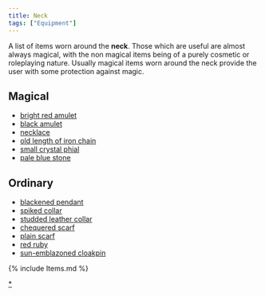 ```yaml
---
title: Neck
tags: ["Equipment"]
---
```

A list of items worn around the **neck**. Those which are useful are
almost always magical, with the non magical items being of a purely
cosmetic or roleplaying nature. Usually magical items worn around the
neck provide the user with some protection against magic.

## Magical

- [bright red amulet](bright_red_amulet "wikilink")
- [black amulet](black_amulet "wikilink")
- [necklace](necklace "wikilink")
- [old length of iron chain](old_length_of_iron_chain "wikilink")
- [small crystal phial](small_crystal_phial "wikilink")
- [pale blue stone](pale_blue_stone "wikilink")

## Ordinary

- [blackened pendant](blackened_pendant "wikilink")
- [spiked collar](spiked_collar "wikilink")
- [studded leather collar](studded_leather_collar "wikilink")
- [chequered scarf](chequered_scarf "wikilink")
- [plain scarf](plain_scarf "wikilink")
- [red ruby](red_ruby "wikilink")
- [sun-emblazoned cloakpin](sun-emblazoned_cloakpin "wikilink")

{% include Items.md %}

[\*](Category:Neck_items "wikilink")
